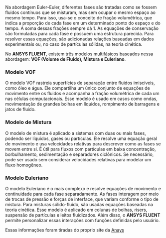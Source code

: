 Na abordagem Euler-Euler, diferentes fases são tratadas como se fossem fluidos contínuos que se misturam, mas sem ocupar o mesmo espaço ao mesmo tempo. Para isso, usa-se o conceito de fração volumétrica, que indica a proporção de cada fase em um determinado ponto do espaço e do tempo. A soma dessas frações sempre dá 1. As equações de conservação são formuladas para cada fase e possuem uma estrutura parecida. Para resolver essas equações, são adicionadas relações baseadas em dados experimentais ou, no caso de partículas sólidas, na teoria cinética.

No **ANSYS FLUENT**, existem três modelos multifásicos baseados nessa abordagem: **VOF (Volume de Fluido), Mistura e Euleriano**.

### Modelo VOF

O modelo VOF rastreia superfícies de separação entre fluidos imiscíveis, como óleo e água. Ele compartilha um único conjunto de equações de movimento entre os fluidos e acompanha a fração volumétrica de cada um nas células computacionais. Esse modelo é usado em casos como ondas, movimentação de grandes bolhas em líquidos, rompimento de barragens e jatos de fluido.

### Modelo de Mistura

O modelo de mistura é aplicado a sistemas com duas ou mais fases, podendo ser líquidos, gases ou partículas. Ele resolve uma equação geral de movimento e usa velocidades relativas para descrever como as fases se movem entre si. É útil para fluxos com partículas em baixa concentração, borbulhamento, sedimentação e separadores ciclônicos. Se necessário, pode ser usado sem considerar velocidades relativas para modelar um fluxo homogêneo.

### Modelo Euleriano

O modelo Euleriano é o mais complexo e resolve equações de movimento e continuidade para cada fase separadamente. As fases interagem por meio de trocas de pressão e forças de interface, que variam conforme o tipo de mistura. Para misturas sólido-fluido, são usadas equações baseadas na teoria cinética. Esse modelo é aplicado em colunas de bolhas, risers, suspensão de partículas e leitos fluidizados. Além disso, o **ANSYS FLUENT** permite personalizar essas interações com funções definidas pelo usuário.

Essas informações foram tiradas do proprio site da [Anays](https://www.afs.enea.it/project/neptunius/docs/fluent/html/th/node293.htm)
